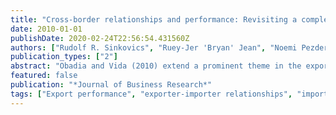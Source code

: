 ```yaml
---
title: "Cross-border relationships and performance: Revisiting a complex linkage - A commentary essay"
date: 2010-01-01
publishDate: 2020-02-24T22:56:54.431560Z
authors: ["Rudolf R. Sinkovics", "Ruey-Jer 'Bryan' Jean", "Noemi Pezderka"]
publication_types: ["2"]
abstract: "Obadia and Vida (2010) extend a prominent theme in the export performance literature, by explicitly addressing “importer role performance.” The commentary essay here builds on a significant volume of work dealing with behavioral dimensions in cross-border exchange relationship management, and points at contributions and shortcomings of Obadia and Vida’s paper in terms of advancing and upgrading discussions in this area. This commentary concludes that scholars need to concentrate their future research efforts in linking relationship dimension and export performance on introducing more comprehensive sets of mediating and moderating effects. These sets of effects may include dimensions such as opportunism, foreign market knowledge and competence, conflict reduction, commitment enhancement, partner interaction, knowledge sharing and ICT."
featured: false
publication: "*Journal of Business Research*"
tags: ["Export performance", "exporter-importer relationships", "importer role performance", "ICT", "relationship governance", "equivalence"]
---
```


